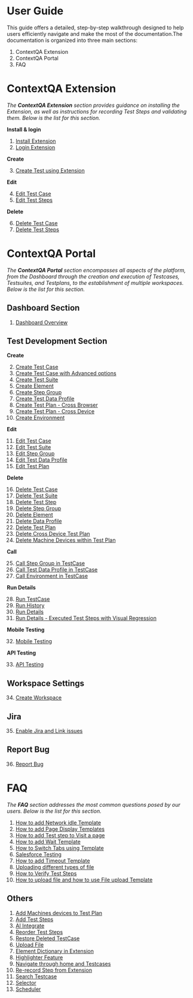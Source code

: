 
# User Guide

This guide offers a detailed, step-by-step walkthrough designed to help users efficiently navigate and make the most of the documentation.The documentation is organized into three main sections:

1. ContextQA Extension
2. ContextQA Portal 
3. FAQ


# **ContextQA Extension** 
    
*The **ContextQA Extension** section provides guidance on installing the Extension, as well as instructions for recording Test Steps and validating them. Below is the list for this section.*


**Install & login**  
    
1. [Install Extension](./../02-ContextQA-Extension/01-Install-&-Login/Install-extension.md)
2. [Login Extension](./../02-ContextQA-Extension/01-Install-&-Login/Login-Extension.md) 


**Create**  
    
3. [Create Test using Extension](./../02-ContextQA-Extension/02-Create/create-a-test-case-in-chrome-extension.md)

**Edit**  
    
4. [Edit Test Case](./../02-ContextQA-Extension/03-Edit/Edit-Test-Case.md)
5. [Edit Test Steps](./../02-ContextQA-Extension/03-Edit/Edit-Test-Steps.md)

**Delete**  
   
6. [Delete Test Case](./../02-ContextQA-Extension/04-Delete/delete-test-case.md)
7. [Delete Test Steps](./../02-ContextQA-Extension/04-Delete/delete-test-steps.md)


# **ContextQA Portal**

*The **ContextQA Portal** section encompasses all aspects of the platform, from the Dashboard through the creation and execution of Testcases, Testsuites, and Testplans, to the establishment of multiple workspaces. Below is the list for this section.*


## **Dashboard Section**  

1. [Dashboard Overview](./../03-ContextQA-Portal/01-Dashboard-section/1.1-Dashboard-Overview.md)  

## **Test Development Section**  
    
**Create**  

2. [Create Test Case](./../03-ContextQA-Portal/02-Test-Development-Section/01-Create/1.1-create-test-case.md)  
3. [Create Test Case with Advanced options](./../03-ContextQA-Portal/02-Test-Development-Section/01-Create/1.2-create-test-case-with-advanced-options.md)  
4. [Create Test Suite](./../03-ContextQA-Portal/02-Test-Development-Section/01-Create/1.3-create-test-suite.md)  
5. [Create Element](./../03-ContextQA-Portal/02-Test-Development-Section/01-Create/1.4-create-element.md)  
6. [Create Step Group](./../03-ContextQA-Portal/02-Test-Development-Section/01-Create/1.5-Create-step-group.md)  
7. [Create Test Data Profile](./../03-ContextQA-Portal/02-Test-Development-Section/01-Create/1.6-create-test-data-profile.md)  
8. [Create Test Plan - Cross Browser](./../03-ContextQA-Portal/02-Test-Development-Section/01-Create/1.7-create-test-plan-Cross_browser.md)  
9. [Create Test Plan - Cross Device](./../03-ContextQA-Portal/02-Test-Development-Section/01-Create/1.8-create-test-plan-cross-device.md)  
10. [Create Environment](./../03-ContextQA-Portal/02-Test-Development-Section/01-Create/1.9-create-environment.md)  

**Edit**  

11. [Edit Test Case](./../03-ContextQA-Portal/02-Test-Development-Section/02-Edit/2.1-edit-test-case.md)  
12. [Edit Test Suite](./../03-ContextQA-Portal/02-Test-Development-Section/02-Edit/2.2-edit-test-suite.md) 
13. [Edit Step Group](./../03-ContextQA-Portal/02-Test-Development-Section/02-Edit/2.3-edit-step-group.md)   
14. [Edit Test Data Profile](./../03-ContextQA-Portal/02-Test-Development-Section/02-Edit/2.4-edit-test-data-profile.md)  
15. [Edit Test Plan](./../03-ContextQA-Portal/02-Test-Development-Section/02-Edit/2.5-edit-test-plan.md)  

**Delete** 

16. [Delete Test Case](./../03-ContextQA-Portal/02-Test-Development-Section/03-Delete/3.1-delete-test-case.md)  
17. [Delete Test Suite](./../03-ContextQA-Portal/02-Test-Development-Section/03-Delete/3.2-delete-test-suite.md)  
18. [Delete Test Step](./../03-ContextQA-Portal/02-Test-Development-Section/03-Delete/3.3-delete-test-step.md)  
19. [Delete Step Group](./../03-ContextQA-Portal/02-Test-Development-Section/03-Delete/3.4-delete-step-group.md)  
20. [Delete Element](./../03-ContextQA-Portal/02-Test-Development-Section/03-Delete/3.5-delete-element.md)  
21. [Delete Data Profile](./../03-ContextQA-Portal/02-Test-Development-Section/03-Delete/3.6-delete-data-profile.md)  
22. [Delete Test Plan](./../03-ContextQA-Portal/02-Test-Development-Section/03-Delete/3.7-delete-test-plan.md)  
23. [Delete Cross Device Test Plan](./../03-ContextQA-Portal/02-Test-Development-Section/03-Delete/3.8-delete-cross-device-test-plan.md)  
24. [Delete Machine Devices within Test Plan](./../03-ContextQA-Portal/02-Test-Development-Section/03-Delete/3.9-delete-machine-devices-within-test-plan.md)  



**Call**  

25. [Call Step Group in TestCase](./../03-ContextQA-Portal/02-Test-Development-Section/04-Call/4.1-Call-step-group-in-test-case.md)  
26. [Call Test Data Profile in TestCase](./../03-ContextQA-Portal/02-Test-Development-Section/04-Call/4.2-Call-Test-Data-Profile-in-Testcase.md)  
27. [Call Environment in TestCase](./../03-ContextQA-Portal/02-Test-Development-Section/04-Call/4.3-Call-Environment-in-Testcase.md) 

**Run Details**  

28. [Run TestCase](./../03-ContextQA-Portal/02-Test-Development-Section/05-Run-Details/5.1-run-test-case.md)  
29. [Run History](./../03-ContextQA-Portal/02-Test-Development-Section/05-Run-Details/5.2-run-history.md)  
30. [Run Details](./../03-ContextQA-Portal/02-Test-Development-Section/05-Run-Details/5.3-run-details.md)  
31. [Run Details - Executed Test Steps with Visual Regression](./../03-ContextQA-Portal/02-Test-Development-Section/05-Run-Details/5.4-run-details-Executed-Test-Steps-with-visual-regression.md)  



**Mobile Testing**   
        
32. [Mobile Testing](./../03-ContextQA-Portal/03-Mobile-testing/mobile-testing.md)

**API Testing**  
    
33. [API Testing](./../03-ContextQA-Portal/04-API-Testing/api-testing.md)

## **Workspace Settings**  
    
34. [Create Workspace](./../03-ContextQA-Portal/06-Workspace-settings/Create-workspace.md)

## **Jira**  
    
35. [Enable Jira and Link issues](./../03-ContextQA-Portal/07-Jira/Enable-Jira-&-link-issues.md)

## **Report Bug**  
    
36. [Report Bug](./../03-ContextQA-Portal/07-Report-Bug/Report-Bug.md)  

  
# **FAQ**

*The **FAQ** section addresses the most common questions posed by our users. Below is the list for this section.*


1.  [How to add Network idle Template](./../04-FAQ/how-to-add-network-idle-template.md)
2.  [How to add Page Display Templates](./../04-FAQ/how-to-add-page-display-templates.md)  
3.  [How to add Test step to Visit a page](./../04-FAQ/how-to-add-test-step-to-visit-a-page.md)
4.  [How to add Wait Template](./../04-FAQ/how-to-add-wait-template.md)
5.  [How to Switch Tabs using Template](./..04-FAQ/how-to-switch-tabs-using-template.md) 
6.  [Salesforce Testing](./../04-FAQ/how-to-test-salesforce.md)
7.  [How to add Timeout Template](./../04-FAQ/timeout-template.md)
8.  [Uploading different types of file](./../04-FAQ/uploading-types-of-file.md)
9.  [How to Verify Test Steps](./../04-FAQ/verify-test-steps.md)
10. [How to upload file and how to use File upload Template](./../04-FAQ/How-to-upload-file.md)



## **Others**  

1. [Add Machines devices to Test Plan](./../07-Others/Add-machines-devices-to-test-plan.md) 
2. [Add Test Steps](./../07-Others/add-test-steps.md)  
3. [AI Integrate](./../07-Others/AI-Integrate.md)  
4. [Reorder Test Steps](./../07-Others/Reorder-Test-Steps.md)  
5. [Restore Deleted TestCase](./../07-Others/restore-deleted-testcases.md)  
6. [Upload File](./../07-Others/Upload_file.md)  
7. [Element Dictionary in Extension](./../07-Others/Element-Directory-in-Extension.md)  
8. [Highlighter Feature](./../07-Others/highlighter-feature.md)  
9. [Navigate through home and Testcases](./../07-Others/navigate-through-home-and-testcases-in-the-contextqa-extension.md)  
10. [Re-record Step from Extension](./../07-Others/re-record-step-from-extension.md)  
11. [Search Testcase](./../07-Others/search-test-case.md)  
12. [Selector](./../07-Others/FindLocator-Selector.md)  
13. [Scheduler](./../07-Others/Test-Plan-Scheduler.md)
